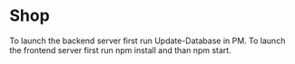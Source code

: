 # Shop

To launch the backend server first run Update-Database in PM.
To launch the frontend server first run npm install and than npm start.

